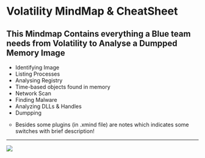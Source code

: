 <h1> Volatility MindMap & CheatSheet </h1>
<h2>This Mindmap Contains everything a Blue team needs from Volatility to Analyse a Dumpped Memory Image</h2>
<ul>
 <li>Identifying Image</li>
 <li>Listing Processes</li>
 <li>Analysing Registry</li>
 <li>Time-based objects found in memory</li>
 <li>Network Scan</li>
 <li>Finding Malware</li>
 <li>Analyzing DLLs & Handles</li>
 <li>Dumpping</li>
</ul>
 <ul type="circle">
 <li>Besides some plugins (in .xmind file) are notes which indicates some switches with brief description!</li>
</ul>
<hr>
  <img src="https://user-images.githubusercontent.com/86436070/152692927-a7669967-701c-4e3d-8fd6-9b5d284e5e9e.png">
